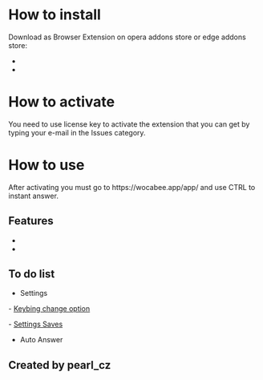 # How to install
<p> Download as Browser Extension on opera addons store or edge addons store:

-
-

# How to activate
<p> You need to use license key to activate the extension that you can get by typing your e-mail in the Issues category.

# How to use
<p> After activating you must go to https://wocabee.app/app/ and use CTRL to instant answer.

## Features
-
-
## To do list
- Settings
<p> - <ins>Keybing change option <p>
<p> - <ins>Settings Saves <p>

- Auto Answer

## Created by pearl_cz
